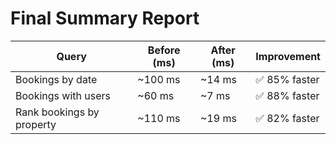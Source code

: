# Final Summary Report

| Query                     | Before (ms) | After (ms) | Improvement   |
| ------------------------- | ----------- | ---------- | ------------- |
| Bookings by date          | \~100 ms    | \~14 ms    | ✅ 85% faster |
| Bookings with users       | \~60 ms     | \~7 ms     | ✅ 88% faster |
| Rank bookings by property | \~110 ms    | \~19 ms    | ✅ 82% faster |
